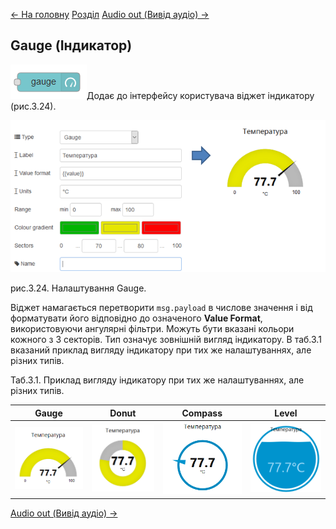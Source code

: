 [<- На головну](../)	  [Розділ](README.md)	[Audio out (Вивід аудіо) ->](Audio_out.md)

## Gauge (Індикатор)

![img](media/gauge.png)Додає до інтерфейсу користувача віджет індикатору (рис.3.24).

![img](media/3_24.png)

рис.3.24. Налаштування Gauge.

Віджет намагається перетворити  `msg.payload` в числове значення і від форматувати його відповідно до означеного **Value Format**, використовуючи ангулярні фільтри. Можуть бути вказані кольори кожного з 3 секторів. Тип означує зовнішній вигляд індикатору. В таб.3.1 вказаний приклад вигляду індикатору при тих же налаштуваннях, але різних типів.

Таб.3.1. Приклад вигляду індикатору при тих же налаштуваннях, але різних типів.

| Gauge                   | Donut                   | Compass                 | Level                   |
| ----------------------- | ----------------------- | ----------------------- | ----------------------- |
| ![img](media/3_1_1.png) | ![img](media/3_1_2.png) | ![img](media/3_1_3.png) | ![img](media/3_1_4.png) |

[Audio out (Вивід аудіо) ->](Audio_out.md)